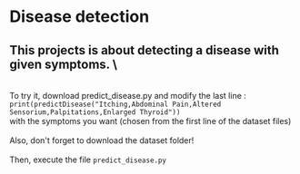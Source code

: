 # Disease detection

## This projects is about detecting a disease with given symptoms. \
\
To try it, download predict_disease.py and modify the last line :\
`print(predictDisease("Itching,Abdominal Pain,Altered Sensorium,Palpitations,Enlarged Thyroid"))` \
with the symptoms you want (chosen from the first line of the dataset files)\
\
Also, don't forget to download the dataset folder!\
\
Then, execute the file
`predict_disease.py`

